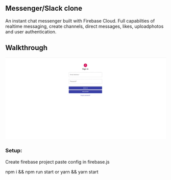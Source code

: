 
## Messenger/Slack clone

An instant chat messenger built with Firebase Cloud. 
Full capabilties of realtime messaging, create channels, direct messages, likes, uploadphotos and user authentication.

## Walkthrough

![](walkthrough.gif)

### Setup:

Create firebase project paste config in firebase.js

npm i && npm run start or yarn && yarn start

